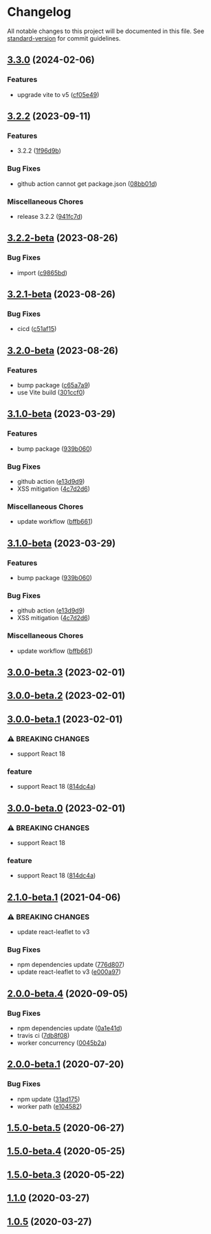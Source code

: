 # Changelog

All notable changes to this project will be documented in this file. See [standard-version](https://github.com/conventional-changelog/standard-version) for commit guidelines.

## [3.3.0](https://github.com/hermanho/react-leaflet-pouchdb-tilelayer/compare/v3.2.2...v3.3.0) (2024-02-06)


### Features

* upgrade vite to v5 ([cf05e49](https://github.com/hermanho/react-leaflet-pouchdb-tilelayer/commit/cf05e492ac68fee80cd75c572f123f749466323a))

## [3.2.2](https://github.com/hermanho/react-leaflet-pouchdb-tilelayer/compare/v3.2.2-beta...v3.2.2) (2023-09-11)


### Features

* 3.2.2 ([1f96d9b](https://github.com/hermanho/react-leaflet-pouchdb-tilelayer/commit/1f96d9b0623ca17b220c47fa64e81f81ba8bb01a))


### Bug Fixes

* github action cannot get package.json ([08bb01d](https://github.com/hermanho/react-leaflet-pouchdb-tilelayer/commit/08bb01da8cc0bf4b5f0add0b44b3b0862181a908))


### Miscellaneous Chores

* release 3.2.2 ([941fc7d](https://github.com/hermanho/react-leaflet-pouchdb-tilelayer/commit/941fc7d9e67b55ff1777be40a6b7ceff962c7799))

## [3.2.2-beta](https://github.com/hermanho/react-leaflet-pouchdb-tilelayer/compare/v3.2.1-beta...v3.2.2-beta) (2023-08-26)


### Bug Fixes

* import ([c9865bd](https://github.com/hermanho/react-leaflet-pouchdb-tilelayer/commit/c9865bdf7e6a00bc1cac9312ac2ca49177808d57))

## [3.2.1-beta](https://github.com/hermanho/react-leaflet-pouchdb-tilelayer/compare/v3.2.0-beta...v3.2.1-beta) (2023-08-26)


### Bug Fixes

* cicd ([c51af15](https://github.com/hermanho/react-leaflet-pouchdb-tilelayer/commit/c51af15f5d277b146cf00381ee12d908e1923eed))

## [3.2.0-beta](https://github.com/hermanho/react-leaflet-pouchdb-tilelayer/compare/v3.1.0-beta...v3.2.0-beta) (2023-08-26)


### Features

* bump package ([c65a7a9](https://github.com/hermanho/react-leaflet-pouchdb-tilelayer/commit/c65a7a97b75399e0b3a3fbf90248f6127e2472ee))
* use Vite build ([301ccf0](https://github.com/hermanho/react-leaflet-pouchdb-tilelayer/commit/301ccf0f44421a7411ff0b29c3ef276a51bcf262))

## [3.1.0-beta](https://github.com/hermanho/react-leaflet-pouchdb-tilelayer/compare/v3.0.0-beta.3...v3.1.0-beta) (2023-03-29)


### Features

* bump package ([939b060](https://github.com/hermanho/react-leaflet-pouchdb-tilelayer/commit/939b0601691a87faa413cd959d802416a4d936cb))


### Bug Fixes

* github action ([e13d9d9](https://github.com/hermanho/react-leaflet-pouchdb-tilelayer/commit/e13d9d911f6b5be00111ea312b0e1dd84631c890))
* XSS mitigation ([4c7d2d6](https://github.com/hermanho/react-leaflet-pouchdb-tilelayer/commit/4c7d2d64f7ced51401bd0ae5f3126de6785ae6a5))


### Miscellaneous Chores

* update workflow ([bffb661](https://github.com/hermanho/react-leaflet-pouchdb-tilelayer/commit/bffb6612633462d73a2067ea6e45d4aa7a8028fd))

## [3.1.0-beta](https://github.com/hermanho/react-leaflet-pouchdb-tilelayer/compare/v3.0.0-beta.3...v3.1.0-beta) (2023-03-29)


### Features

* bump package ([939b060](https://github.com/hermanho/react-leaflet-pouchdb-tilelayer/commit/939b0601691a87faa413cd959d802416a4d936cb))


### Bug Fixes

* github action ([e13d9d9](https://github.com/hermanho/react-leaflet-pouchdb-tilelayer/commit/e13d9d911f6b5be00111ea312b0e1dd84631c890))
* XSS mitigation ([4c7d2d6](https://github.com/hermanho/react-leaflet-pouchdb-tilelayer/commit/4c7d2d64f7ced51401bd0ae5f3126de6785ae6a5))


### Miscellaneous Chores

* update workflow ([bffb661](https://github.com/hermanho/react-leaflet-pouchdb-tilelayer/commit/bffb6612633462d73a2067ea6e45d4aa7a8028fd))

## [3.0.0-beta.3](https://github.com/hermanho/react-leaflet-pouchdb-tilelayer/compare/v3.0.0-beta.1...v3.0.0-beta.3) (2023-02-01)

## [3.0.0-beta.2](https://github.com/hermanho/react-leaflet-pouchdb-tilelayer/compare/v3.0.0-beta.1...v3.0.0-beta.2) (2023-02-01)

## [3.0.0-beta.1](https://github.com/hermanho/react-leaflet-pouchdb-tilelayer/compare/v2.1.0-beta.1...v3.0.0-beta.1) (2023-02-01)


### ⚠ BREAKING CHANGES

* support React 18

### feature

* support React 18 ([814dc4a](https://github.com/hermanho/react-leaflet-pouchdb-tilelayer/commit/814dc4a2582a59be3083c43afe0a6d0ce72394b6))

## [3.0.0-beta.0](https://github.com/hermanho/react-leaflet-pouchdb-tilelayer/compare/v2.1.0-beta.1...v3.0.0-beta.0) (2023-02-01)


### ⚠ BREAKING CHANGES

* support React 18

### feature

* support React 18 ([814dc4a](https://github.com/hermanho/react-leaflet-pouchdb-tilelayer/commit/814dc4a2582a59be3083c43afe0a6d0ce72394b6))

## [2.1.0-beta.1](https://github.com/hermanho/react-leaflet-pouchdb-tilelayer/compare/v2.0.0-beta.4...v2.1.0-beta.1) (2021-04-06)


### ⚠ BREAKING CHANGES

* update react-leaflet to v3

### Bug Fixes

* npm dependencies update ([776d807](https://github.com/hermanho/react-leaflet-pouchdb-tilelayer/commit/776d8079f1cfb8e04ad00790b08f413865c0b3e0))
* update react-leaflet to v3 ([e000a97](https://github.com/hermanho/react-leaflet-pouchdb-tilelayer/commit/e000a97e87452acdb74c970666741c6784055056))

## [2.0.0-beta.4](https://github.com/hermanho/react-leaflet-pouchdb-tilelayer/compare/v2.0.0-beta.1...v2.0.0-beta.4) (2020-09-05)


### Bug Fixes

* npm dependencies update ([0a1e41d](https://github.com/hermanho/react-leaflet-pouchdb-tilelayer/commit/0a1e41d98953724beac6d96c9be3ff5a73a4536e))
* travis ci ([7db8f08](https://github.com/hermanho/react-leaflet-pouchdb-tilelayer/commit/7db8f08aa0c3ea1dd239aa7ddc9009c17738f325))
* worker concurrency ([0045b2a](https://github.com/hermanho/react-leaflet-pouchdb-tilelayer/commit/0045b2aa9886a49e670d757c8c2df2c6a04d4714))

## [2.0.0-beta.1](https://github.com/hermanho/react-leaflet-pouchdb-tilelayer/compare/v1.1.0...v2.0.0-beta.1) (2020-07-20)


### Bug Fixes

* npm update ([31ad175](https://github.com/hermanho/react-leaflet-pouchdb-tilelayer/commit/31ad17525d64a8e7ac669f7bfee3eb0956f34c66))
* worker path ([e104582](https://github.com/hermanho/react-leaflet-pouchdb-tilelayer/commit/e104582aa1fda29795f82d6677d89274a2f569d1))

## [1.5.0-beta.5](https://github.com/hermanho/react-leaflet-pouchdb-tilelayer/compare/1.5.0-beta.4...1.5.0-beta.5) (2020-06-27)



## [1.5.0-beta.4](https://github.com/hermanho/react-leaflet-pouchdb-tilelayer/compare/1.5.0-beta.3...1.5.0-beta.4) (2020-05-25)



## [1.5.0-beta.3](https://github.com/hermanho/react-leaflet-pouchdb-tilelayer/compare/v1.1.0...1.5.0-beta.3) (2020-05-22)



## [1.1.0](https://github.com/hermanho/react-leaflet-pouchdb-tilelayer/compare/v1.0.5...v1.1.0) (2020-03-27)



## [1.0.5](https://github.com/hermanho/react-leaflet-pouchdb-tilelayer/compare/v1.0.4...v1.0.5) (2020-03-27)
